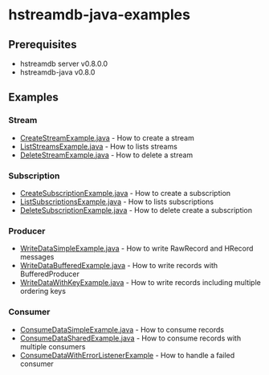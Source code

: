 # hstreamdb-java-examples

## Prerequisites

- hstreamdb server v0.8.0.0
- hstreamdb-java v0.8.0

## Examples

### Stream
- [CreateStreamExample.java](app/src/main/java/docs/code/examples/CreateStreamExample.java) - How to create a stream
- [ListStreamsExample.java](app/src/main/java/docs/code/examples/ListStreamsExample.java) - How to lists streams
- [DeleteStreamExample.java](app/src/main/java/docs/code/examples/DeleteStreamExample.java) - How to delete a stream

### Subscription 
- [CreateSubscriptionExample.java](app/src/main/java/docs/code/examples/CreateSubscriptionExample.java) - How to create a subscription
- [ListSubscriptionsExample.java](app/src/main/java/docs/code/examples/ListSubscriptionsExample.java) - How to lists subscriptions
- [DeleteSubscriptionExample.java](app/src/main/java/docs/code/examples/DeleteSubscriptionExample.java) - How to delete create a subscription


### Producer
- [WriteDataSimpleExample.java](app/src/main/java/docs/code/examples/WriteDataSimpleExample.java) - How to write RawRecord and HRecord messages
- [WriteDataBufferedExample.java](app/src/main/java/docs/code/examples/WriteDataBufferedExample.java) - How to write records with BufferedProducer
- [WriteDataWithKeyExample.java](app/src/main/java/docs/code/examples/WriteDataWithKeyExample.java) - How to write records including multiple ordering keys


### Consumer
- [ConsumeDataSimpleExample.java](app/src/main/java/docs/code/examples/ConsumeDataSimpleExample.java) - How to consume records
- [ConsumeDataSharedExample.java](app/src/main/java/docs/code/examples/ConsumeDataSharedExample.java) - How to consume records with multiple consumers
- [ConsumeDataWithErrorListenerExample](app/src/main/java/docs/code/examples/ConsumeDataWithErrorListenerExample.java) - How to handle a failed consumer

